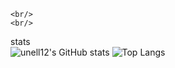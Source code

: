 <!--<h1>Introduce</h1>
<p>
  - middle school student
  - frontend developer
  - 3rd year developer
</p>

<h1>My Stats</h1>
<br/>
-->
<!--<div align="center">
    Introduce
    <br/>
    - middle school student
    - frontend developer
    - 3rd year developer
</div>-->
    
<!--<div align="center">My status</div>-->
    <br/>
    <br/>
stats<br/>
![unell12's GitHub stats](https://github-readme-stats.vercel.app/api?username=unell12&show_icons=true&theme=calm)
![Top Langs](https://github-readme-stats.vercel.app/api/top-langs/?username=unell12&layout=compact&theme=calm)
